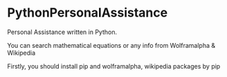 # PythonPersonalAssistance

Personal Assistance written in Python.

You can search mathematical equations or any info from Wolframalpha & Wikipedia

Firstly, you should install pip and wolframalpha, wikipedia packages by pip

